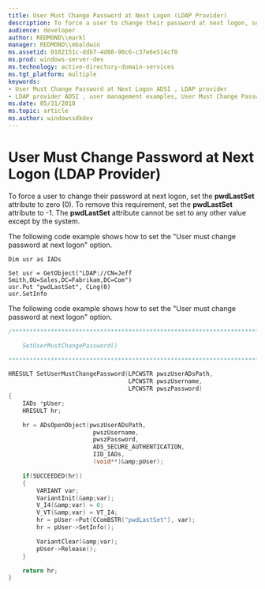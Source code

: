 ```yaml
---
title: User Must Change Password at Next Logon (LDAP Provider)
description: To force a user to change their password at next logon, set the pwdLastSet attribute to zero (0). To remove this requirement, set the pwdLastSet attribute to -1. The pwdLastSet attribute cannot be set to any other value except by the system.
audience: developer
author: REDMOND\\markl
manager: REDMOND\\mbaldwin
ms.assetid: 0182151c-ddb7-4d08-98c6-c37e6e514cf0
ms.prod: windows-server-dev
ms.technology: active-directory-domain-services
ms.tgt_platform: multiple
keywords:
- User Must Change Password at Next Logon ADSI , LDAP provider
- LDAP provider ADSI , user management examples, User Must Change Password at Next Logon
ms.date: 05/31/2018
ms.topic: article
ms.author: windowssdkdev
---
```


# User Must Change Password at Next Logon (LDAP Provider)

To force a user to change their password at next logon, set the **pwdLastSet** attribute to zero (0). To remove this requirement, set the **pwdLastSet** attribute to -1. The **pwdLastSet** attribute cannot be set to any other value except by the system.

The following code example shows how to set the "User must change password at next logon" option.


```VB
Dim usr as IADs

Set usr = GetObject("LDAP://CN=Jeff Smith,OU=Sales,DC=Fabrikam,DC=Com")
usr.Put "pwdLastSet", CLng(0)
usr.SetInfo
```



The following code example shows how to set the "User must change password at next logon" option.


```C++
/***************************************************************************

    SetUserMustChangePassword()

***************************************************************************/

HRESULT SetUserMustChangePassword(LPCWSTR pwszUserADsPath, 
                                  LPCWSTR pwszUsername, 
                                  LPCWSTR pwszPassword)
{
    IADs *pUser;
    HRESULT hr;

    hr = ADsOpenObject(pwszUserADsPath,
                        pwszUsername,
                        pwszPassword,
                        ADS_SECURE_AUTHENTICATION,
                        IID_IADs,
                        (void**)&amp;pUser);

    if(SUCCEEDED(hr))
    {
        VARIANT var;
        VariantInit(&amp;var);
        V_I4(&amp;var) = 0;
        V_VT(&amp;var) = VT_I4;
        hr = pUser->Put(CComBSTR("pwdLastSet"), var);
        hr = pUser->SetInfo();

        VariantClear(&amp;var);
        pUser->Release();
    }

    return hr;
}
```



 

 




